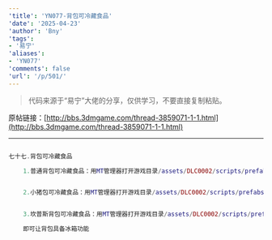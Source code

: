 ```yaml
---
'title': 'YN077-背包可冷藏食品'
'date': '2025-04-23'
'author': 'Bny'
'tags':
- '易宁'
'aliases':
- 'YN077'
'comments': false
'url': '/p/501/'
---
```


> 代码来源于“易宁”大佬的分享，仅供学习，不要直接复制粘贴。

原帖链接：[http://bbs.3dmgame.com/thread-3859071-1-1.html](http://bbs.3dmgame.com/thread-3859071-1-1.html)

---

```lua  

七十七.背包可冷藏食品

	1.普通背包可冷藏食品：用MT管理器打开游戏目录/assets/DLC0002/scripts/prefabs/backpack.lua文件，在inst:AddComponent("inspectable")的下一行插入inst:AddTag("fridge")


	2.小猪包可冷藏食品：用MT管理器打开游戏目录/assets/DLC0002/scripts/prefabs/piggyback.lua文件，在inst:AddComponent("inspectable")的下一行插入inst:AddTag("fridge")


	3.坎普斯背包可冷藏食品：用MT管理器打开游戏目录/assets/DLC0002/scripts/prefabs/krampus_sack.lua文件，在inst:AddComponent("inspectable")的下一行插入inst:AddTag("fridge")

	即可让背包具备冰箱功能

```  

